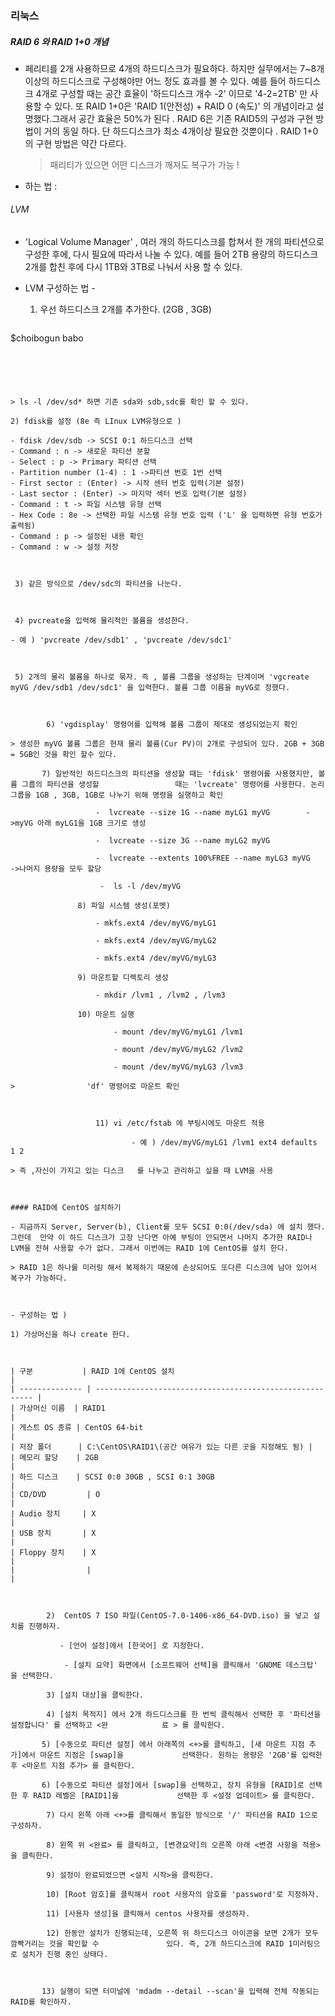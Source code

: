 ### 리눅스

##### RAID 6 와 RAID 1+0 개념

- 페리티를 2개 사용하므로 4개의 하드디스크가 필요하다. 하지만 실무에서는 7~8개 이상의 하드디스크로 구성해야만 어느 정도 효과를 볼 수 있다. 예를 들어 하드디스크 4개로 구성할 때는 공간 효율이 '하드디스크 개수 -2' 이므로 '4-2=2TB' 만 사용할 수 있다. 또 RAID 1+0은 'RAID 1(안전성) + RAID 0 (속도)' 의 개념이라고 설명했다.그래서 공간 효율은 50%가 된다 . RAID 6은 기존 RAID5의 구성과 구현 방법이 거의 동일 하다. 단 하드디스크가 최소 4개이상 필요한 것뿐이다 . RAID 1+0의 구현 방법은 약간 다르다.

  > 패리티가 있으면 어떤 디스크가 깨져도 복구가 가능 !

- 하는 법 :





###### LVM

- 'Logical Volume Manager' , 여러 개의 하드디스크를 합쳐서 한 개의 파티션으로 구성한 후에, 다시 필요에 따라서 나눌 수 있다. 예를 들어 2TB 용량의 하드디스크 2개를 합친 후에 다시 1TB와 3TB로 나눠서 사용 할 수 있다.

- LVM 구성하는 법 - 

  1)  우선 하드디스크 2개를 추가한다. (2GB , 3GB)

  ```bash
$choibogun babo
  ```

  
  
  
  
  > ls -l /dev/sd* 하면 기존 sda와 sdb,sdc를 확인 할 수 있다.
  
  2) fdisk를 설정 (8e 즉 LInux LVM유형으로 )  
  
  - fdisk /dev/sdb -> SCSI 0:1 하드디스크 선택
  - Command : n -> 새로운 파티션 분할
- Select : p -> Primary 파티션 선택
  - Partition number (1-4) : 1 ->파티션 번호 1번 선택
- First sector : (Enter) -> 시작 센터 번호 입력(기본 설정)
  - Last sector : (Enter) -> 마지막 섹터 번호 입력(기본 설정)
- Command : t -> 파일 시스템 유형 선택
  - Hex Code : 8e -> 선택한 파일 시스템 유형 번호 입력 ('L' 을 입력하면 유형 번호가 출력됨)
- Command : p -> 설정된 내용 확인
  - Command : w -> 설정 저장

  

   3) 같은 방식으로 /dev/sdc의 파티션을 나눈다.

  
  
   4) pvcreate을 입력해 물리적인 볼륨을 생성한다.
  
  - 예 ) 'pvcreate /dev/sdb1' , 'pvcreate /dev/sdc1' 
  
    
  
   5) 2개의 물리 볼륨을 하나로 묶자. 즉 , 볼륨 그룹을 생성하는 단계이며 'vgcreate myVG /dev/sdb1 /dev/sdc1' 을 입력한다. 볼륨 그룹 이름을 myVG로 정했다.



​		 6) 'vgdisplay' 명령어를 입력해 볼륨 그룹이 제대로 생성되었는지 확인

> 생성한 myVG 볼륨 그룹은 현재 물리 볼륨(Cur PV)이 2개로 구성되어 있다. 2GB + 3GB = 5GB인 것을 확인 할수 있다.

 		 7) 일반적인 하드디스크의 파티션을 생성할 때는 'fdisk' 명령어를 사용했지만, 볼륨 그룹의 파티션을 생성할 				때는 'lvcreate' 명령어를 사용한다. 논리 그룹을 1GB , 3GB, 1GB로 나누기 위해 명령을 실행하고 확인

​					-  lvcreate --size 1G --name myLG1 myVG        ->myVG 아래 myLG1을 1GB 크기로 생성

​					-  lvcreate --size 3G --name myLG2 myVG 

​					-  lvcreate --extents 100%FREE --name myLG3 myVG    ->나머지 용량을 모두 할당 

​                    -  ls -l /dev/myVG 

​               8) 파일 시스템 생성(포멧)

​					- mkfs.ext4 /dev/myVG/myLG1

​					- mkfs.ext4 /dev/myVG/myLG2

​					- mkfs.ext4 /dev/myVG/myLG3

​				9) 마운트할 디렉토리 생성

​					- mkdir /lvm1 , /lvm2 , /lvm3

​				10) 마운트 실행 

​						- mount /dev/myVG/myLG1 /lvm1

​						- mount /dev/myVG/myLG2 /lvm2

​						- mount /dev/myVG/myLG3 /lvm3

> ​               'df' 명령어로 마운트 확인

​						

​					11) vi /etc/fstab 에 부팅시에도 마운트 적용

​							- 예 ) /dev/myVG/myLG1 /lvm1 ext4 defaults 1 2   

> 즉 ,자신이 가지고 있는 디스크   를 나누고 관리하고 싶을 때 LVM을 사용 



#### RAID에 CentOS 설치하기 

- 지금까지 Server, Server(b), Client를 모두 SCSI 0:0(/dev/sda) 에 설치 했다. 그런데  만약 이 하드 디스크가 고장 난다면 아예 부팅이 안되면서 나머지 추가한 RAID나 LVM을 전혀 사용할 수가 없다. 그래서 이번에는 RAID 1에 CentOS를 설치 한다.

> RAID 1은 하나를 미러링 해서 복제하기 때문에 손상되어도 또다른 디스크에 남아 있어서 복구가 가능하다. 



- 구성하는 법 )

  1) 가상머신을 하나 create 한다. 

  ​    

  | 구분           | RAID 1에 CentOS 설치                                     |
  | -------------- | -------------------------------------------------------- |
  | 가상머신 이름  | RAID1                                                    |
  | 게스트 OS 종류 | CentOS 64-bit                                            |
  | 저장 폴더      | C:\CentOS\RAID1\(공간 여유가 있는 다른 곳을 지정해도 됨) |
  | 메모리 할당    | 2GB                                                      |
  | 하드 디스크    | SCSI 0:0 30GB , SCSI 0:1 30GB                            |
  | CD/DVD         | O                                                        |
  | Audio 장치     | X                                                        |
  | USB 장치       | X                                                        |
  | Floppy 장치    | X                                                        |
  |                |                                                          |

  

​        2)  CentOS 7 ISO 파일(CentOS-7.0-1406-x86_64-DVD.iso) 을 넣고 설치를 진행하자.

​			- [언어 설정]에서 [한국어] 로 지정한다.

​            - [설치 요약] 화면에서 [소프트웨어 선택]을 클릭해서 'GNOME 데스크탑' 을 선택한다. 

​        3) [설치 대상]을 클릭한다.

​        4) [설치 목적지] 에서 2개 하드디스크를 한 번씩 클릭해서 선택한 후 '파티션을 설정합니다' 를 선택하고 <완			료 > 를 클릭한다.

​		5) [수동으로 파티션 설정] 에서 아래쪽의 <+>를 클릭하고, [새 마운트 지점 추가]에서 마운트 지점은 [swap]을 			선택한다. 원하는 용량은 '2GB'를 입력한 후 <마운트 지점 추가> 를 클릭한다.

​		6) [수동으로 파티션 설정]에서 [swap]을 선택하고, 장치 유형을 [RAID]로 선택한 후 RAID 레벨은 [RAID1]을 			선택한 후 <설정 업데이트> 를 클릭한다. 

​		 7) 다시 왼쪽 아래 <+>를 클릭해서 동일한 방식으로 '/' 파티션을 RAID 1으로 구성하자.

​		 8) 왼쪽 위 <완료> 를 클릭하고, [변경요약]의 오른쪽 아래 <변경 사항을 적용>을 클릭한다.

​		 9) 설정이 완료되었으면 <설치 시작>을 클릭한다. 

​		 10) [Root 암호]를 클릭해서 root 사용자의 암호를 'password'로 지정하자.

​		 11) [사용자 생성]을 클릭해서 centos 사용자를 생성하자.		

​		 12) 한동안 설치가 진행되는데, 오른쪽 위 하드디스크 아이콘을 보면 2개가 모두 깜빡거리는 것을 확인할 수 	            있다. 즉, 2개 하드디스크에 RAID 1미러링으로 설치가 진행 중인 상태다. 



​		13) 실행이 되면 터미널에 'mdadm --detail --scan'을 입력해 전체 작동되는 RAID를 확인하자. 